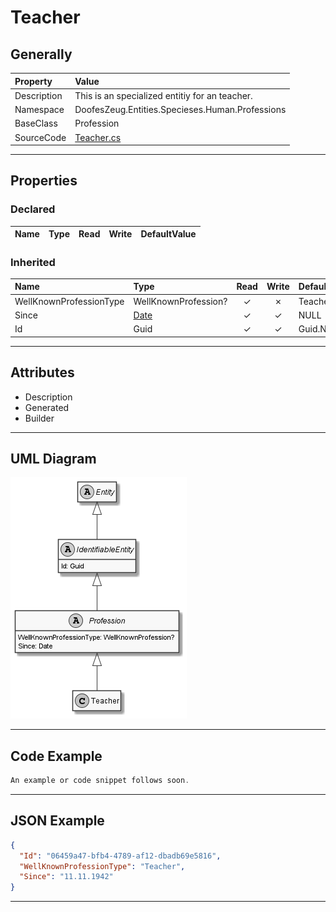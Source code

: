 ﻿# Teacher

## Generally

|Property|Value|
|:-|:-|
|Description|This is an specialized entitiy for an teacher.|
|Namespace|DoofesZeug.Entities.Specieses.Human.Professions|
|BaseClass|Profession|
|SourceCode|[Teacher.cs](../../../../DoofesZeug.Library/Src/Entities/Specieses/Human/Professions/Teacher.cs)|

---

## Properties

### Declared

|Name|Type|Read|Write|DefaultValue|
|:---|:---|:--:|:---:|:-----------|

### Inherited

|Name|Type|Read|Write|DefaultValue|
|:---|:---|:--:|:---:|:-----------|
|WellKnownProfessionType|WellKnownProfession?|&#x2713;|&#x2717;|Teacher|
|Since|[Date](../../Entities/DoofesZeug.Entities.DateAndTime/Date.md)|&#x2713;|&#x2713;|NULL|
|Id|Guid|&#x2713;|&#x2713;|Guid.NewGuid()|

---

## Attributes

- Description
- Generated
- Builder

---

## UML Diagram

![Teacher.png](./Teacher.png "Teacher")

---

## Code Example

```cs
An example or code snippet follows soon.
```

---

## JSON Example

```json
{
  "Id": "06459a47-bfb4-4789-af12-dbadb69e5816",
  "WellKnownProfessionType": "Teacher",
  "Since": "11.11.1942"
}
```

---

